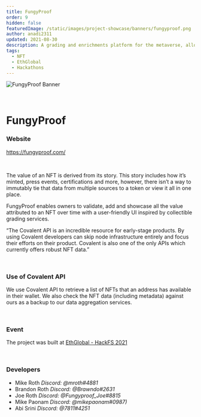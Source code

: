 ```yaml
---
title: FungyProof
order: 9
hidden: false
featuredImage: /static/images/project-showcase/banners/fungyproof.png
author: anadi2311
updated: 2021-08-30
description: A grading and enrichments platform for the metaverse, allowing one to digitally ‘encase’ a token to preserve its data.
tags:
  - NFT
  - EthGlobal
  - Hackathons
---
```


![FungyProof Banner](/static/images/project-showcase/banners/fungyproof.png)

&nbsp;
# FungyProof

### Website
https://fungyproof.com/

&nbsp;

The value of an NFT is derived from its story. This story includes how it’s minted, press events, certifications and more, however, there isn’t a way to immutably tie that data from multiple sources to a token or view it all in one place. 

FungyProof enables owners to validate, add and showcase all the value attributed to an NFT over time with a user-friendly UI inspired by collectible grading services.

<Aside>

“The Covalent API is an incredible resource for early-stage products. By using Covalent developers can skip node infrastructure entirely and focus their efforts on their product. Covalent is also one of the only APIs which currently offers robust NFT data.”

</Aside>

&nbsp;
### Use of Covalent API
We use Covalent API to retrieve a list of NFTs that an address has available in their wallet. We also check the NFT data (including metadata) against ours as a backup to our data aggregation services.

&nbsp;
### Event
The project was built at [EthGlobal - HackFS 2021](https://www.covalenthq.com/blog/hackfs-winners-announcment/)

&nbsp;
### Developers

- Mike Roth _Discord: @mroth#4881_ 
- Brandon Roth _Discord: @Brawndo#2631_ 
- Joe Roth *Discord: @Fungyproof_Joe#8815* 
- Mike Paonam _Discord: @mikepaonam#0987)_ 
- Abi Srini _Discord: @7811#4251_